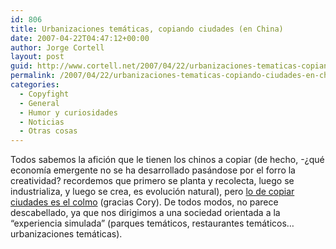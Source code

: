 ```yaml
---
id: 806
title: Urbanizaciones temáticas, copiando ciudades (en China)
date: 2007-04-22T04:47:12+00:00
author: Jorge Cortell
layout: post
guid: http://www.cortell.net/2007/04/22/urbanizaciones-tematicas-copiando-ciudades-en-china/
permalink: /2007/04/22/urbanizaciones-tematicas-copiando-ciudades-en-china/
categories:
  - Copyfight
  - General
  - Humor y curiosidades
  - Noticias
  - Otras cosas
---
```

Todos sabemos la afición que le tienen los chinos a copiar (de hecho, -¿qué economí­a emergente no se ha desarrollado pasándose por el forro la creatividad? recordemos que primero se planta y recolecta, luego se industrializa, y luego se crea, es evolución natural), pero <a title="Art en el Seattle Times" target="_blank" href="http://seattletimes.nwsource.com/html/businesstechnology/2003666068_chinaecon14.html">lo de copiar ciudades es el colmo</a> (gracias Cory). De todos modos, no parece descabellado, ya que nos dirigimos a una sociedad orientada a la &#8220;experiencia simulada&#8221; (parques temáticos, restaurantes temáticos&#8230; urbanizaciones temáticas).